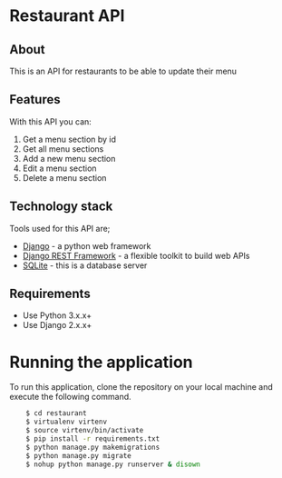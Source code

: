 # Restaurant API
## About
This is an API for restaurants to be able to update their menu 
## Features
With this API you can:
1) Get a menu section by id
2) Get all menu sections 
3) Add a new menu section 
4) Edit a menu section
5) Delete a menu section 
## Technology stack
Tools used for this API are;
- [Django](https://www.djangoproject.com) - a python web framework
- [Django REST Framework](http://www.django-rest-framework.org) - a flexible toolkit to build web APIs
- [SQLite](https://www.sqlite.org/) - this is a database server
## Requirements
- Use Python 3.x.x+
- Use Django 2.x.x+
# Running the application
To run this application, clone the repository on your local machine and execute the following command.
```sh
    $ cd restaurant
    $ virtualenv virtenv
    $ source virtenv/bin/activate
    $ pip install -r requirements.txt
    $ python manage.py makemigrations
    $ python manage.py migrate
    $ nohup python manage.py runserver & disown
```
